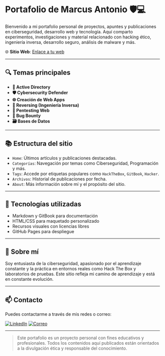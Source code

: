 # Portafolio de Marcus Antonio 🛡️💻

Bienvenido a mi portafolio personal de proyectos, apuntes y publicaciones en ciberseguridad, desarrollo web y tecnología. Aquí comparto experimentos, investigaciones y material relacionado con hacking ético, ingeniería inversa, desarrollo seguro, análisis de malware y más.

🌐 **Sitio Web**: [Enlace a tu web](https://anonymouslas.github.io/)

---

## 🔍 Temas principales

- **🔐 Active Directory**
- **🛡️ Cybersecurity Defender**
- **🌐 Creación de Web Apps**
- **🔁 Reversing (Ingeniería Inversa)**
- **🧪 Pentesting Web**
- **🐞 Bug Bounty**
- **🗃️ Bases de Datos**

---

## 📚 Estructura del sitio

- `Home`: Últimos artículos y publicaciones destacadas.
- `Categorías`: Navegación por temas como Ciberseguridad, Programación y más.
- `Tags`: Accede por etiquetas populares como `HackTheBox`, `GitBook`, `Hacker`.
- `Archivos`: Historial de publicaciones por fecha.
- `About`: Más información sobre mí y el propósito del sitio.

---

## 🚀 Tecnologías utilizadas

- Markdown y GitBook para documentación
- HTML/CSS para maquetado personalizado
- Recursos visuales con licencias libres
- GitHub Pages para despliegue

---

## 🧠 Sobre mí

Soy entusiasta de la ciberseguridad, apasionado por el aprendizaje constante y la práctica en entornos reales como Hack The Box y laboratorios de pruebas. Este sitio refleja mi camino de aprendizaje y está en constante evolución.

---

## 📫 Contacto

Puedes contactarme a través de mis redes o correo:

[![LinkedIn](https://img.shields.io/badge/LinkedIn-Marcus%20Antonio-blue?style=for-the-badge&logo=linkedin)](https://www.linkedin.com/in/marco-antonio-ferroñan-melchor-a52022273)
[![Correo](https://img.shields.io/badge/Email-N00379444-red?style=for-the-badge&logo=gmail)](mailto:N00379444)

---

> Este portafolio es un proyecto personal con fines educativos y profesionales. Todos los contenidos aquí publicados están orientados a la divulgación ética y responsable del conocimiento.

